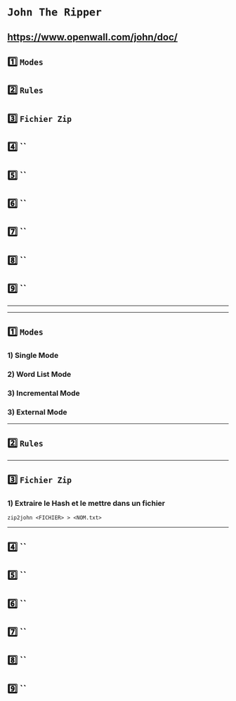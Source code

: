 # `John The Ripper`
https://www.openwall.com/john/doc/
---

## 1️⃣ `Modes`
## 2️⃣ `Rules`
## 3️⃣ `Fichier Zip`
## 4️⃣ ``
## 5️⃣ ``
## 6️⃣ ``
## 7️⃣ ``
## 8️⃣ ``
## 9️⃣ ``



---
---

## 1️⃣ `Modes`
###  1) Single Mode 
###  2) Word List Mode
###  3) Incremental Mode
###  3) External Mode

---

## 2️⃣ `Rules`

---

## 3️⃣ `Fichier Zip`
### 1) Extraire le Hash et le mettre dans un fichier
    zip2john <FICHIER> > <NOM.txt>







----

## 4️⃣ ``
## 5️⃣ ``
## 6️⃣ ``
## 7️⃣ ``
## 8️⃣ ``
## 9️⃣ ``
